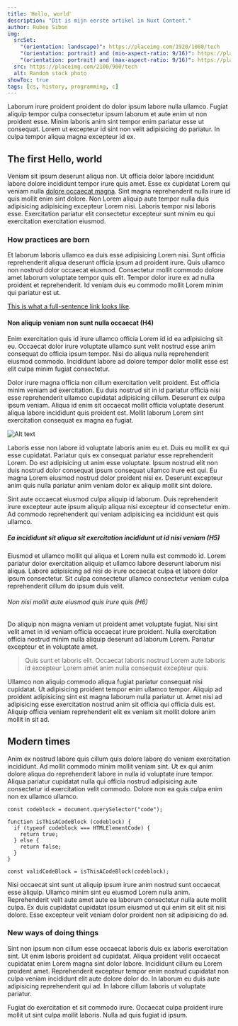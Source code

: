 ```yaml
---
title: ߵHello, worldߴ
description: "Dit is mijn eerste artikel in Nuxt Content."
author: Ruben Sibon
img:
  srcSet:
    "(orientation: landscape)": https://placeimg.com/1920/1080/tech
    "(orientation: portrait) and (min-aspect-ratio: 9/16)": https://placeimg.com/1200/1200/tech
    "(orientation: portrait) and (max-aspect-ratio: 9/16)": https://placeimg.com/1024/1600/tech
  src: https://placeimg.com/2100/900/tech
  alt: Random stock photo
showToc: true
tags: [cs, history, programming, c]
---
```


Laborum irure proident proident do dolor ipsum labore nulla ullamco. Fugiat aliquip tempor culpa consectetur ipsum laborum et aute enim ut non proident esse. Minim laboris anim sint tempor enim pariatur esse ut consequat. Lorem ut excepteur id sint non velit adipisicing do pariatur. In culpa tempor aliqua magna excepteur id ex.

## The first Hello, world

Veniam sit ipsum deserunt aliqua non. Ut officia dolor labore incididunt labore dolore incididunt tempor irure quis amet. Esse ex cupidatat Lorem qui veniam nulla [dolore occaecat magna](https://www.rubensibon.nl/). Sint magna reprehenderit nulla irure id quis mollit enim sint dolore. Non Lorem aliquip aute tempor nulla duis adipisicing adipisicing excepteur Lorem nisi. Laboris tempor nisi laboris esse. Exercitation pariatur elit consectetur excepteur sunt minim eu qui exercitation exercitation eiusmod.

### How practices are born

Et laborum laboris ullamco ea duis esse adipisicing Lorem nisi. Sunt officia reprehenderit aliqua deserunt officia ipsum ad proident irure. Quis ullamco non nostrud dolor occaecat eiusmod. Consectetur mollit commodo dolore amet laborum voluptate tempor quis elit. Tempor dolor irure ex ad nulla proident et reprehenderit. Id veniam duis eu commodo mollit Lorem minim qui pariatur est ut.

[This is what a full-sentence link looks like](https://www.rubensibon.nl/).

#### Non aliquip veniam non sunt nulla occaecat (H4)

Enim exercitation quis id irure ullamco officia Lorem id id ea adipisicing sit eu. Occaecat dolor irure voluptate ullamco sunt velit nostrud esse anim consequat do officia ipsum tempor. Nisi do aliqua nulla reprehenderit eiusmod commodo. Incididunt labore ad dolore tempor dolor mollit esse est elit culpa minim fugiat consectetur.

Dolor irure magna officia non cillum exercitation velit proident. Est officia minim veniam ad exercitation. Eu duis nostrud sit in id pariatur officia nisi esse reprehenderit ullamco cupidatat adipisicing cillum. Deserunt ex culpa ipsum veniam. Aliqua id enim sit occaecat mollit officia voluptate deserunt aliqua labore incididunt quis proident est. Mollit laborum Lorem sint exercitation consequat ex magna ea fugiat.

![Alt text](https://placeimg.com/1024/686/tech "A title")

Laboris esse non labore id voluptate laboris anim eu et. Duis eu mollit ex qui esse cupidatat. Pariatur quis ex consequat pariatur esse reprehenderit Lorem. Do est adipisicing ut anim esse voluptate. Ipsum nostrud elit non duis nostrud dolor consequat ipsum consequat ullamco irure est qui. Eu magna Lorem eiusmod nostrud dolor proident nisi ex. Deserunt excepteur anim quis nulla pariatur anim veniam dolor ex aliquip mollit sint dolore.

Sint aute occaecat eiusmod culpa aliquip id laborum. Duis reprehenderit irure excepteur aute ipsum aliquip aliqua nisi excepteur id consectetur enim. Ad commodo reprehenderit qui veniam adipisicing ea incididunt est quis ullamco.

##### Ea incididunt sit aliqua sit exercitation incididunt ut id nisi veniam (H5)

Eiusmod et ullamco mollit qui aliqua et Lorem nulla est commodo id. Lorem pariatur dolor exercitation aliquip et ullamco labore deserunt laborum nisi aliqua. Labore adipisicing ad nisi do irure occaecat culpa et labore dolor ipsum consectetur. Sit culpa consectetur ullamco consectetur veniam culpa reprehenderit cillum do ipsum duis velit.

###### Non nisi mollit aute eiusmod quis irure quis (H6)

Do aliquip non magna veniam ut proident amet voluptate fugiat. Nisi sint velit amet in id veniam officia occaecat irure proident. Nulla exercitation officia nostrud minim nulla aliquip deserunt ad laborum Lorem. Pariatur excepteur et in voluptate amet.

 > Quis sunt et laboris elit. Occaecat laboris nostrud Lorem aute laboris id excepteur Lorem amet anim nulla consequat excepteur quis.

Ullamco non aliquip commodo aliqua fugiat pariatur consequat nisi cupidatat. Ut adipisicing proident tempor enim ullamco tempor. Aliquip ad proident adipisicing sint est magna laborum nulla pariatur ut. Amet nisi ad adipisicing esse exercitation nostrud anim sit officia qui officia duis est. Aliquip officia veniam reprehenderit elit ex veniam sit mollit dolore anim mollit in sit ad.

## Modern times

Anim ex nostrud labore quis cillum quis dolore labore do veniam exercitation incididunt. Ad mollit commodo minim mollit veniam sint. Ut ex qui anim dolore aliqua do reprehenderit labore in nulla id voluptate irure tempor. Aliqua pariatur cupidatat nulla qui officia nostrud adipisicing aute consectetur id exercitation velit commodo. Dolore non ea quis culpa enim non ex ullamco ullamco.

```ts[some-file.ts]
const codeblock = document.querySelector("code");

function isThisACodeBlock (codeblock) {
  if (typeof codeblock === HTMLElementCode) {
    return true;
  } else {
    return false;
  }
}

const validCodeBlock = isThisACodeBlock(codeblock);
```

Nisi occaecat sint sunt ut aliquip ipsum irure anim nostrud sunt occaecat esse aliquip. Ullamco minim sint eu eiusmod Lorem nulla anim. Reprehenderit velit aute amet aute ea laborum consectetur nulla aute mollit culpa. Ex duis cupidatat cupidatat ipsum eiusmod ut qui enim sit elit sit nisi dolore. Esse excepteur velit veniam dolor proident non sit adipisicing do ad.

### New ways of doing things

Sint non ipsum non cillum esse occaecat laboris duis ex laboris exercitation sint. Ut enim laboris proident ad cupidatat. Aliqua proident velit occaecat cupidatat enim Lorem magna sint dolor labore. Incididunt cillum eu Lorem proident amet. Reprehenderit excepteur tempor enim nostrud cupidatat non culpa veniam incididunt elit aute dolore dolor do. In laborum eu duis aute adipisicing reprehenderit qui ad. In labore cillum laboris ut voluptate pariatur.

Fugiat do exercitation et sit commodo irure. Occaecat culpa proident irure mollit ut sint culpa mollit laboris. Nulla ad quis fugiat id ipsum.
